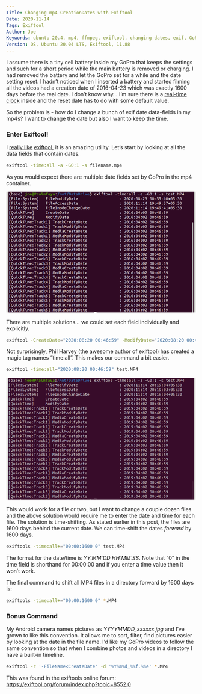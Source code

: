 ```yaml
---
Title: Changing mp4 CreationDates with Exiftool
Date: 2020-11-14
Tags: Exiftool
Author: Joe
Keywords: ubuntu 20.4, mp4, ffmpeg, exiftool, changing dates, exif, GoPro
Version: OS, Ubuntu 20.04 LTS, Exiftool, 11.88
---
```


I assume there is a tiny cell battery inside my GoPro that keeps the settings and such for a short period while the main battery is removed or charging. I had removed the battery and let the GoPro set for a while and the date setting reset. I hadn’t noticed when I inserted a battery and started filming all the videos had a creation date of 2016-04-23 which was exactly 1600 days before the real date. I don’t know why… I’m sure there is a [real-time clock](https://en.wikipedia.org/wiki/Real-time_clock) inside and the reset date has to do with some default value. 

So the problem is - how do I change a bunch of exif date data-fields in my mp4s? I want to change the date but also I want to keep the time. 

### Enter Exiftool!

I [really like](/tag/exiftool.html) [exiftool](https://exiftool.org/), it is an amazing utility. Let’s start by looking at all the data fields that contain dates. 

```bash
exiftool -time:all -a -G0:1 -s filename.mp4
```
As you would expect there are multiple date fields set by GoPro in the mp4 container.

![Image1](/images/2020/ChangingMp4Date_01.png)

 There are multiple solutions… we could set each field individually and explicitly. 

```bash
exiftool -CreateDate="2020:08:20 00:46:59" -ModifyDate="2020:08:20 00:46:59" -Track*Date="2020:08:20 00:46:59" -Media*Date="2020:08:20 00:46:59" test.MP4
```

Not surprisingly, Phil Harvey (the awesome author of exiftool) has created a magic tag names “time:all”. This makes our command a bit easier.

```bash
exiftool -time:all="2020:08:20 00:46:59" test.MP4
```

![Image2](/images/2020/ChangingMp4Date_03.png)

This would work for a file or two, but I want to change a couple dozen files and the above solution would require me to enter the date and time for each file. The solution is time-shifting. As stated earlier in this post, the files are 1600 days behind the current date. We can time-shift the dates *forward* by 1600 days. 

```bash
exiftools -time:all+="00:00:1600 0" test.MP4
```

The format for the date/time is *YY:MM:DD HH:MM:SS*. Note that “0” in the time field is shorthand for 00:00:00 and if you enter a time value then it won’t work. 

The final command to shift all MP4 files in a directory forward by 1600 days is:

```bash
exiftools -time:all+="00:00:1600 0" *.MP4
```

### Bonus Command

My Android camera names pictures as *YYYYMMDD_xxxxxx.jpg* and I’ve grown to like this convention. It allows me to sort, filter, find pictures easier by looking at the date in the file name. I’d like my GoPro videos to follow the same convention so that when I combine photos and videos in a directory I have a built-in timeline. 

```bash
exiftool -r '-FileName<CreateDate' -d '%Y%m%d_%%f.%%e' *.MP4
```

This was found in the exiftools online forum: https://exiftool.org/forum/index.php?topic=8552.0

